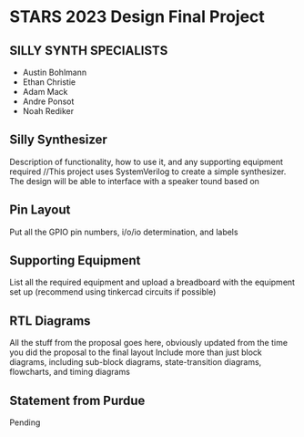 # STARS 2023 Design Final Project

## SILLY SYNTH SPECIALISTS
* Austin Bohlmann
* Ethan Christie
* Adam Mack
* Andre Ponsot
* Noah Rediker

## Silly Synthesizer
Description of functionality, how to use it, and any supporting equipment required
//This project uses SystemVerilog to create a simple synthesizer. The design will be able to interface with a speaker tound based on 

## Pin Layout
Put all the GPIO pin numbers, i/o/io determination, and labels

## Supporting Equipment
List all the required equipment and upload a breadboard with the equipment set up (recommend using tinkercad circuits if possible)

## RTL Diagrams
All the stuff from the proposal goes here, obviously updated from the time you did the proposal to the final layout
Include more than just block diagrams, including sub-block diagrams, state-transition diagrams, flowcharts, and timing diagrams

## Statement from Purdue
Pending
